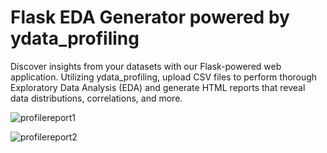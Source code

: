 # Flask EDA Generator powered by ydata_profiling
 Discover insights from your datasets with our Flask-powered web application. Utilizing ydata_profiling, upload CSV files to perform thorough Exploratory Data Analysis (EDA) and generate HTML reports that reveal data distributions, correlations, and more.

 ![profilereport1](https://github.com/user-attachments/assets/9ebaf212-546f-4ba2-a2dc-8fb2cbe137de)


 ![profilereport2](https://github.com/user-attachments/assets/8c365364-d157-435a-8319-3d3780d86686)


